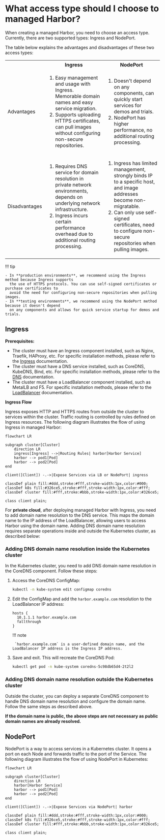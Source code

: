 # What access type should I choose to managed Harbor?

When creating a managed Harbor, you need to choose an access type.
Currently, there are two supported types: Ingress and NodePort.

The table below explains the advantages and disadvantages of these two access types:

<table>
  <tr>
    <th></th>
    <th>Ingress</th>
    <th>NodePort</th>
  </tr>
  <tr>
    <td>Advantages</td>
    <td>
      <ol>
        <li>Easy management and usage with Ingress. Memorable domain names and easy service migration.</li>
        <li>Supports uploading HTTPS certificates, can pull images without configuring non-secure repositories.</li>
      </ol>
    </td>
    <td>
      <ol>
        <li>Doesn't depend on any components, can quickly start services for demos and trials.</li>
        <li>NodePort has higher performance, no additional routing processing.</li>
      </ol>
    </td>
  </tr>
  <tr>
    <td>Disadvantages</td>
    <td>
      <ol>
        <li>Requires DNS service for domain resolution in private network environments, depends on underlying network infrastructure.</li>
        <li>Ingress incurs certain performance overhead due to additional routing processing.</li>
      </ol>
    </td>
    <td>
      <ol>
        <li>Ingress has limited management, strongly binds IP to a specific host, and image addresses become non-migratable.</li>
        <li>Can only use self-signed certificates, need to configure non-secure repositories when pulling images.</li>
      </ol>
    </td>
  </tr>
</table>

!!! tip

    - In **production environments**, we recommend using the Ingress method because Ingress supports
      the use of HTTPS protocols. You can use self-signed certificates or purchase certificates to
      avoid the need for configuring non-secure repositories when pulling images.
    - In **testing environments**, we recommend using the NodePort method because it doesn't depend
      on any components and allows for quick service startup for demos and trials.

## Ingress

**Prerequisites:**

- The cluster must have an Ingress component installed, such as Nginx, Traefik, HAProxy, etc.
  For specific installation methods, please refer to the
  [Ingress](../../network/modules/ingress-nginx/index.md) documentation.
- The cluster must have a DNS service installed, such as CoreDNS, KubeDNS, Bind, etc.
  For specific installation methods, please refer to the
  [DNS](https://kubernetes.io/zh-cn/docs/concepts/services-networking/dns-pod-service/) documentation.
- The cluster must have a LoadBalancer component installed, such as MetalLB and F5.
  For specific installation methods, please refer to the
  [LoadBalancer](../../network/modules/metallb/index.md) documentation.

**Ingress Flow**

Ingress exposes HTTP and HTTPS routes from outside the cluster to services within the cluster.
Traffic routing is controlled by rules defined on Ingress resources.
The following diagram illustrates the flow of using Ingress in managed Harbor:

```mermaid
flowchart LR

subgraph cluster[Cluster]
    direction LR
    ingress[Ingress] -->|Routing Rules| harbor[Harbor Service]
    harbor --> pod1[Pod]
    harbor --> pod2[Pod]
end

client([Client]) -.->|Expose Services via LB or NodePort| ingress

classDef plain fill:#ddd,stroke:#fff,stroke-width:1px,color:#000;
classDef k8s fill:#326ce5,stroke:#fff,stroke-width:1px,color:#fff;
classDef cluster fill:#fff,stroke:#bbb,stroke-width:1px,color:#326ce5;

class client plain;
```

For **private cloud**, after deploying managed Harbor with Ingress, you need to add domain name
resolution to the DNS service. This maps the domain name to the IP address of the LoadBalancer,
allowing users to access Harbor using the domain name. Adding DNS domain name resolution requires
separate operations inside and outside the Kubernetes cluster, as described below:

### Adding DNS domain name resolution inside the Kubernetes cluster

In the Kubernetes cluster, you need to add DNS domain name resolution in the CoreDNS component.
Follow these steps:

1. Access the CoreDNS ConfigMap:

    ```bash
    kubectl -n kube-system edit configmap coredns
    ```

2. Edit the ConfigMap and add the `harbor.example.com` resolution to the LoadBalancer IP address:

    ```text
    hosts {
      10.1.1.1 harbor.example.com
      fallthrough
    }
    ```

    !!! note
   
        `harbor.example.com` is a user-defined domain name, and the LoadBalancer IP address is the Ingress IP address.

3. Save and exit. This will recreate the CoreDNS Pod:

    ```bash
    kubectl get pod -n kube-system coredns-5c98db65d4-2t2l2
    ```

### Adding DNS domain name resolution outside the Kubernetes cluster

Outside the cluster, you can deploy a separate CoreDNS component to handle DNS domain name resolution
and configure the domain name. Follow the same steps as described above.

**If the domain name is public, the above steps are not necessary as public domain names are already resolved.**

## NodePort

NodePort is a way to access services in a Kubernetes cluster.
It opens a port on each Node and forwards traffic to the port of the Service.
The following diagram illustrates the flow of using NodePort in Kubernetes:

```mermaid
flowchart LR

subgraph cluster[Cluster]
    direction LR
    harbor[Harbor Service]
    harbor --> pod1[Pod]
    harbor --> pod2[Pod]
end

client([Client]) -.->|Expose Services via NodePort| harbor

classDef plain fill:#ddd,stroke:#fff,stroke-width:1px,color:#000;
classDef k8s fill:#326ce5,stroke:#fff,stroke-width:1px,color:#fff;
classDef cluster fill:#fff,stroke:#bbb,stroke-width:1px,color:#326ce5;

class client plain;
```
